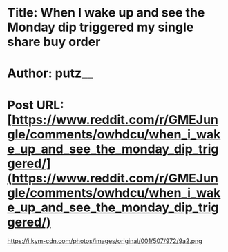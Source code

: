 # Title: When I wake up and see the Monday dip triggered my single share buy order
# Author: putz__
# Post URL: [https://www.reddit.com/r/GMEJungle/comments/owhdcu/when_i_wake_up_and_see_the_monday_dip_triggered/](https://www.reddit.com/r/GMEJungle/comments/owhdcu/when_i_wake_up_and_see_the_monday_dip_triggered/)


https://i.kym-cdn.com/photos/images/original/001/507/972/9a2.png